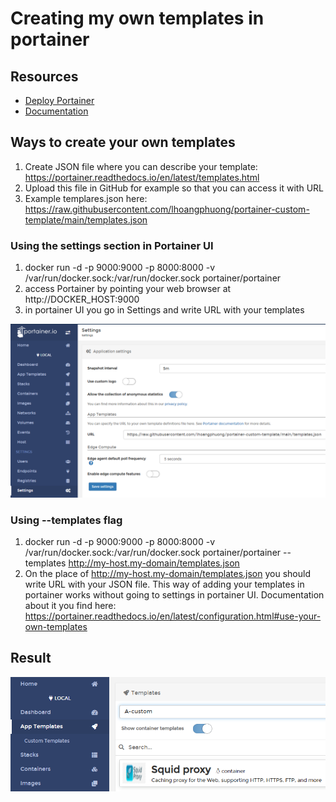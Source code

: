 # Creating my own templates in portainer

## Resources
* [Deploy Portainer](https://portainer.readthedocs.io/en/latest/deployment.html)
* [Documentation](https://portainer.readthedocs.io)

## Ways to create your own templates
1. Create JSON file where you can describe your template: https://portainer.readthedocs.io/en/latest/templates.html
2. Upload this file in GitHub for example so that you can access it with URL
3. Example templares.json here: https://raw.githubusercontent.com/lhoangphuong/portainer-custom-template/main/templates.json

### Using the settings section in Portainer UI 
1. docker run -d -p 9000:9000 -p 8000:8000 -v /var/run/docker.sock:/var/run/docker.sock portainer/portainer
2. access Portainer by pointing your web browser at http://DOCKER_HOST:9000
3. in portainer UI you go in Settings and write URL with your templates
<p align="center">
  <img title="portainer" src='https://raw.githubusercontent.com/lhoangphuong/portainer-custom-template/main/Capture.PNG' />
</p>

### Using --templates flag 
1. docker run -d -p 9000:9000 -p 8000:8000 -v /var/run/docker.sock:/var/run/docker.sock portainer/portainer --templates http://my-host.my-domain/templates.json
2. On the place of  http://my-host.my-domain/templates.json you should write URL with your JSON file. 
This way of adding your templates in portainer works without going to settings in portainer UI.
Documentation about it you find here: https://portainer.readthedocs.io/en/latest/configuration.html#use-your-own-templates

## Result
<p align="center">
  <img title="portainer" src='https://raw.githubusercontent.com/lhoangphuong/portainer-custom-template/main/image.png' />
</p>
